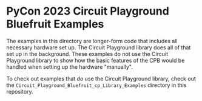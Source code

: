 # PyCon 2023 Circuit Playground Bluefruit Examples

The examples in this directory are longer-form code that includes all necessary hardware set up.
The Circuit Playground library does all of that set up in the background. These examples do not
use the Circuit Playground library to show how the basic features of the CPB would be handled when
setting up the hardware "manually".

To check out examples that _do_ use the Circuit Playground library, check out the
`Circuit_Playground_Bluefruit_cp_Library_Examples` directory in this repository.